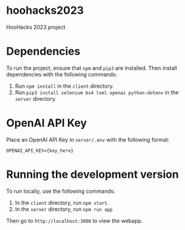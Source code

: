 # hoohacks2023
HooHacks 2023 project

# Dependencies
To run the project, ensure that `npm` and `pip3` are installed. 
Then install dependencies with the following commands:
1. Run `npm install` in the `client` directory.
2. Run `pip3 install selenium bs4 lxml openai python-dotenv` in the `server` directory.

# OpenAI API Key
Place an OpenAI API Key in `server/.env` with the following format:
```
OPENAI_API_KEY={key_here}
```

# Running the development version
To run locally, use the following commands: 
1. In the `client` directory, run `npm start`.
2. In the `server` directory, run `npm run app`

Then go to `http://localhost:3000` to view the webapp.
